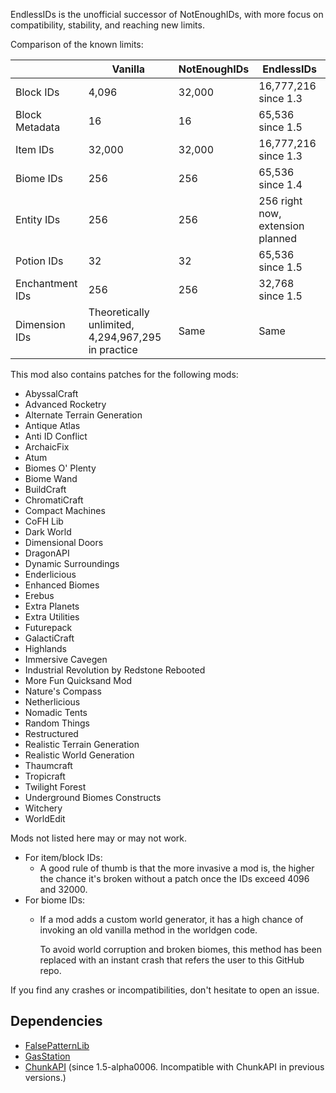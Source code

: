 EndlessIDs is the unofficial successor of NotEnoughIDs, with more focus on compatibility, stability, and reaching
new limits.

Comparison of the known limits:

|                 | Vanilla                                            | NotEnoughIDs | EndlessIDs                       |
|-----------------|----------------------------------------------------|--------------|----------------------------------|
| Block IDs       | 4,096                                              | 32,000       | 16,777,216 since 1.3             |
| Block Metadata  | 16                                                 | 16           | 65,536 since 1.5                 |
| Item  IDs       | 32,000                                             | 32,000       | 16,777,216 since 1.3             |
| Biome IDs       | 256                                                | 256          | 65,536 since 1.4                 |
| Entity IDs      | 256                                                | 256          | 256 right now, extension planned |
| Potion IDs      | 32                                                 | 32           | 65,536 since 1.5                 |
| Enchantment IDs | 256                                                | 256          | 32,768 since 1.5                 |
| Dimension IDs   | Theoretically unlimited, 4,294,967,295 in practice | Same         | Same                             |

This mod also contains patches for the following mods:

- AbyssalCraft
- Advanced Rocketry
- Alternate Terrain Generation
- Antique Atlas
- Anti ID Conflict
- ArchaicFix
- Atum
- Biomes O' Plenty
- Biome Wand
- BuildCraft
- ChromatiCraft
- Compact Machines
- CoFH Lib
- Dark World
- Dimensional Doors
- DragonAPI
- Dynamic Surroundings
- Enderlicious
- Enhanced Biomes
- Erebus
- Extra Planets
- Extra Utilities
- Futurepack
- GalactiCraft
- Highlands
- Immersive Cavegen
- Industrial Revolution by Redstone Rebooted
- More Fun Quicksand Mod
- Nature's Compass
- Netherlicious
- Nomadic Tents
- Random Things
- Restructured
- Realistic Terrain Generation
- Realistic World Generation
- Thaumcraft
- Tropicraft
- Twilight Forest
- Underground Biomes Constructs
- Witchery
- WorldEdit

Mods not listed here may or may not work.

- For item/block IDs:
  - A good rule of thumb is that the more invasive a mod is, the higher the chance
  it's broken without a patch once the IDs exceed 4096 and 32000.
- For biome IDs:
  - If a mod adds a custom world generator, it has a high chance of invoking an old vanilla method in the worldgen code.

    To avoid world corruption and broken biomes, this method has been replaced with an instant crash that refers the 
user to this GitHub repo.

If you find any crashes or incompatibilities, don't hesitate to open an issue.

## Dependencies
- [FalsePatternLib](https://github.com/FalsePattern/FalsePatternLib)
- [GasStation](https://github.com/FalsePattern/GasStation)
- [ChunkAPI](https://github.com/FalsePattern/ChunkAPI) (since 1.5-alpha0006. Incompatible with ChunkAPI in previous versions.)
